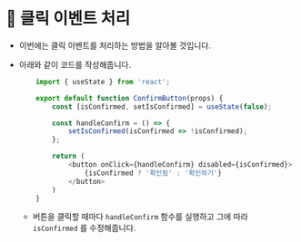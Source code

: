 # 🔔 클릭 이벤트 처리

- 이번에는 클릭 이벤트를 처리하는 방법을 알아볼 것입니다.

- 아래와 같이 코드를 작성해줍니다.
    ```js
        import { useState } from 'react';

        export default function ConfirmButton(props) {
            const [isConfirmed, setIsConfirmed] = useState(false);

            const handleConfirm = () => {
                setIsConfirmed(isConfirmed => !isConfirmed);
            };

            return (
                <button onClick={handleConfirm} disabled={isConfirmed}>
                    {isConfirmed ? '확인됨' : '확인하기'}
                </button>
            )
        }
    ```
    - 버튼을 클릭할 때마다 `handleConfirm` 함수를 실행하고 그에 따라 `isConfirmed` 를 수정해줍니다.